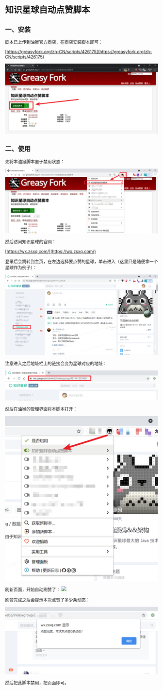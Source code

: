 # 知识星球自动点赞脚本


## 一、安装
脚本已上传到油猴官方商店，在商店安装脚本即可：  
  
[https://greasyfork.org/zh-CN/scripts/426175](https://greasyfork.org/zh-CN/scripts/426175)  

![](markdown-images/README_images/985e0a50.png)


## 二、使用 

先将本油猴脚本置于禁用状态：  

![](markdown-images/README_images/9dae43e2.png)  

然后访问知识星球的官网：

[https://wx.zsxq.com/](https://wx.zsxq.com/)

登录后会跳转到主页，在左边选择要点赞的星球，单击进入（这里只是随便拿一个星球作为例子）：

![](markdown-images/README_images/bfb5d0d0.png)

注意进入之后地址栏上的链接会变为星球对应的地址：

![](markdown-images/README_images/d4617e26.png)  

然后在油猴的管理界面将本脚本打开：  

![](markdown-images/README_images/25b49d85.png)

刷新页面，开始自动刷赞了：
![](markdown-images/README_images/GIF.gif)

刷赞完成之后会提示本次点赞了多少条动态： 

![](markdown-images/README_images/36f40651.png)

然后把此脚本禁用，把页面即可。


